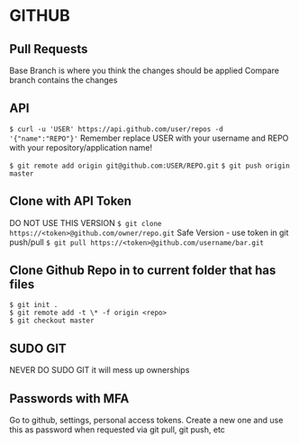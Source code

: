 # GITHUB

## Pull Requests
Base Branch is where you think the changes should be applied
Compare branch contains the changes

## API
`$ curl -u 'USER' https://api.github.com/user/repos -d '{"name":"REPO"}'`
Remember replace USER with your username and REPO with your
repository/application name!

`$ git remote add origin git@github.com:USER/REPO.git`
`$ git push origin master`

## Clone with API Token
DO NOT USE THIS VERSION
`$ git clone https://<token>@github.com/owner/repo.git`
Safe Version - use token in git push/pull
`$ git pull https://<token>@github.com/username/bar.git`

## Clone Github Repo in to current folder that has files
```
$ git init .
$ git remote add -t \* -f origin <repo>
$ git checkout master
```

## SUDO GIT
NEVER DO SUDO GIT it will mess up ownerships

## Passwords with MFA
Go to github, settings, personal access tokens. Create a new one and use this as
password when requested via git pull, git push, etc
